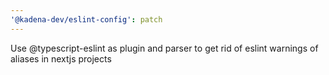 ```yaml
---
'@kadena-dev/eslint-config': patch
---
```


Use @typescript-eslint as plugin and parser to get rid of eslint warnings of
aliases in nextjs projects
